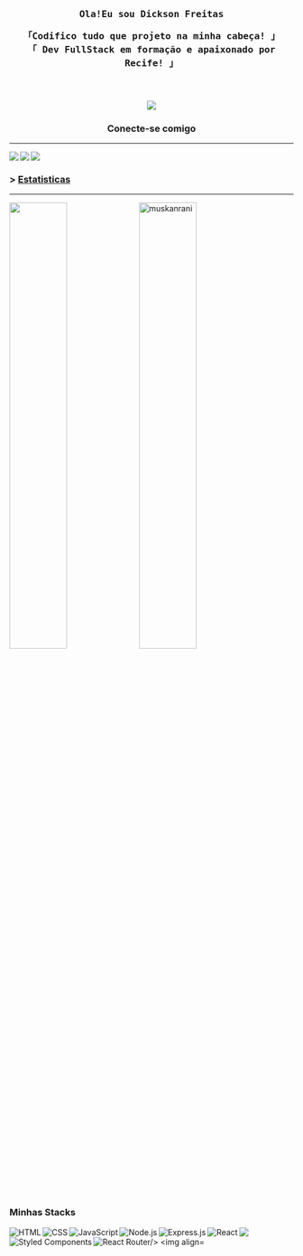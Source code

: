 <div>

<h3 align="center"  width="45%">
        <samp> Ola!Eu sou
                <b >Dickson Freitas </b>
        </samp>
  <br/>
  <p>
    <samp>
        「Codifico tudo que projeto na minha cabeça! 」
          <br/>
         「 Dev FullStack em formação e apaixonado por <b>Recife!</b> 」
           <br/>
         <br>
        </samp>
        </p>
<br/>
 <img align="center" src="https://raw.githubusercontent.com/abhisheknaiidu/abhisheknaiidu/master/code.gif"/>
 <h3 align="center">

   <b>Conecte-se comigo</b>
 </h3>
  <hr/>
  <img  align="left" href="https://criarmeulink.com.br/u/1663701304" src="https://img.shields.io/badge/Gmail-D14836?style=for-the-badge&logo=gmail&logoColor=white">
  <img  align="left" href="https://www.instagram.com/dicksinho/" src="https://img.shields.io/badge/Instagram-E4405F?style=for-the-badge&logo=instagram&logoColor=white">
  <img href="https://www.linkedin.com/in/dickson-sampaio-286205230/"  src="https://img.shields.io/badge/LinkedIn-0077B5?style=for-the-badge&logo=linkedin&logoColor=white">

<br/>
 <h3>&gt;
   <b><a target="_blank" href="https://shahriarshafin.me/">Estatisticas</a></b>
 </h3>
 <hr/>
<img align="left"  width="45%"src="https://github-readme-stats.vercel.app/api?username=dickfreitas&theme=algolia&show_icons=true"/>
<img width="45%" src="https://github-readme-streak-stats.herokuapp.com/?user=dickfreitas&theme=algolia" alt="muskanrani" />
<img/>
<br/>
<h3>Minhas Stacks</h3>
<img align="left" src="https://img.shields.io/badge/HTML5-E34F26?style=for-the-badge&logo=html5&logoColor=white" alt="HTML"/>
<img align="left"  src="https://img.shields.io/badge/CSS3-1572B6?style=for-the-badge&logo=css3&logoColor=white" alt="CSS"/>
<img align="left" src="https://img.shields.io/badge/JavaScript-F7DF1E?style=for-the-badge&logo=javascript&logoColor=black" alt="JavaScript"/>
<img align="left" src="https://img.shields.io/badge/Node.js-43853D?style=for-the-badge&logo=node.js&logoColor=white" alt="Node.js"/>
<img align="left" src="https://img.shields.io/badge/Express.js-404D59?style=for-the-badge" alt="Express.js"/>
<img align="left" src="https://img.shields.io/badge/React-20232A?style=for-the-badge&logo=react&logoColor=61DAFB" alt="React"/>
<img align="left" src="https://img.shields.io/badge/styled--components-DB7093?style=for-the-badge&logo=styled-components&logoColor=white" alt="Styled Components"/>
<img align="left" src="https://img.shields.io/badge/React_Router-CA4245?style=for-the-badge&logo=react-router&logoColor=white" alt="React Router/>
<img align="left" src="https://img.shields.io/badge/MySQL-00000F?style=for-the-badge&logo=mysql&logoColor=white" alt="MYSQL"/>

<img src="https://badges.pufler.dev/years/{dickfreitas}"/>
</div>
